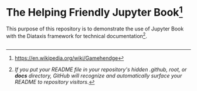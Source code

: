 # The Helping Friendly Jupyter Book[^1]

This purpose of this repository is to demonstrate the use of Jupyter Book with the Diataxis framework for technical documentation[^2].

```{tableofcontents}
```

[^1]: https://en.wikipedia.org/wiki/Gamehendge
[^2]: *If you put your README file in your repository's hidden .github, root, or **docs** directory, GitHub will recognize and automatically surface your README to repository visitors.*